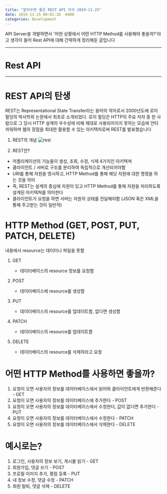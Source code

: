 ```yaml
---
title: "알아두면 좋은 REST API 지식 2019-11-25"
date: 2019-11-25 00:01:28 -0400
categories: Development
---
```

API Server을 개발하면서 '어떤 상황에서 어떤 HTTP Method를 사용해야 좋을까?'라고 생각이 들어 Rest API에 대해 간략하게 정리해둔 글입니다
<hr>

# Rest API
<hr>

# REST API의 탄생
REST는 Representational State Transfer라는 용어의 약자로서 2000년도에 로이 필딩의 박사학위 논문에서 최초로 소개되었다. 로이 필딩은 HTTP의 주요 저자 중 한 사람으로 그 당시 HTTP 설계의 우수성에 비해 제대로 사용되어지지 못하는 모습에 안타까워하며 웹의 장점을 최대한 활용할 수 있는 아키텍처로써 REST를 발표했습니다



1. REST의 개념 
![rest](https://user-images.githubusercontent.com/52072077/69491134-24b63d00-0ed4-11ea-802c-c58f189f48ac.png)


2. REST란? 
- 어플리케이션의 기능들이 생성, 조회, 수정, 식제 4가지인 아키텍쳐
- 클라이언트 / 서버로 구조를 분리하여 독립적으로 개선되어야함
- URI를 통해 자원을 명시하고, HTTP Method를 통해 해당 자원에 대한 명령을 하는 것을 의미
- 즉, REST는 설계의 중심에 자원이 있고 HTTP Method를 통해 자원을 처리하도록 설계된 아키텍쳐를 의미한다
- 클라이언트가 요청을 하면 서버는 자원의 상태를 전달해야함 (JSON 혹은 XML을 통해 주고받는 것이 일반적)
    

# HTTP Method (GET, POST, PUT, PATCH, DELETE)
내용에서 resource는 데이터나 파일을 뜻함
1. GET 
    - 데이터베이스의 resource 정보를 요청함

2. POST 
    - 데이터베이스에 resource를 생성함 

3. PUT
    - 데이터베이스의 resource를 업데이트함, 없다면 생성함

4. PATCH
    - 데이터베이스의 resource를 업데이트함

5. DELETE
    - 데이터베이스의 resource를 삭제하라고 요청

# 어떤 HTTP Method를 사용하면 좋을까?
1. 요청이 오면 사용자의 정보를 데이터베이스에서 읽어와 클라이언트에게 반환해준다 - GET
2. 요청이 오면 사용자의 정보를 데이터베이스에 추가한다 - POST
3. 요청이 오면 사용자의 정보를 데이터베이스에서 수정한다, 값이 없다면 추가한다 - PUT
4. 요청이 오면 사용자의 정보를 데이터베이스에서 수정한다 - PATCH
5. 요청이 오면 사용자의 정보를 데이터베이스에서 삭제한다 - DELETE

# 예시로는?
1. 로그인, 사용자의 정보 보기, 게시물 읽기 - GET
2. 회원가입, 댓글 쓰기 - POST
3. 프로필 이미지 추가, 평점 등록 - PUT
4. 내 정보 수정, 댓글 수정 - PATCH 
5. 회원 탈퇴, 댓글 삭제 - DELETE
